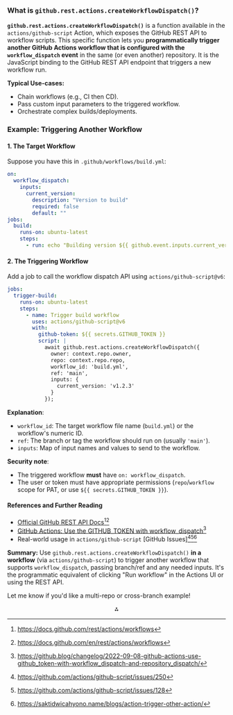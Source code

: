 
### What is `github.rest.actions.createWorkflowDispatch()`?

**`github.rest.actions.createWorkflowDispatch()`** is a function available in the `actions/github-script` Action, which exposes the GitHub REST API to workflow scripts.
This specific function lets you **programmatically trigger another GitHub Actions workflow that is configured with the `workflow_dispatch` event** in the same (or even another) repository. It is the JavaScript binding to the GitHub REST API endpoint that triggers a new workflow run.

**Typical Use-cases:**

- Chain workflows (e.g., CI then CD).
- Pass custom input parameters to the triggered workflow.
- Orchestrate complex builds/deployments.


### Example: Triggering Another Workflow

#### 1. The Target Workflow

Suppose you have this in `.github/workflows/build.yml`:

```yaml
on:
  workflow_dispatch:
    inputs:
      current_version:
        description: "Version to build"
        required: false
        default: ""
jobs:
  build:
    runs-on: ubuntu-latest
    steps:
      - run: echo "Building version ${{ github.event.inputs.current_version }}"
```


#### 2. The Triggering Workflow

Add a job to call the workflow dispatch API using `actions/github-script@v6`:

```yaml
jobs:
  trigger-build:
    runs-on: ubuntu-latest
    steps:
      - name: Trigger build workflow
        uses: actions/github-script@v6
        with:
          github-token: ${{ secrets.GITHUB_TOKEN }}
          script: |
            await github.rest.actions.createWorkflowDispatch({
              owner: context.repo.owner,
              repo: context.repo.repo,
              workflow_id: 'build.yml',
              ref: 'main',
              inputs: {
                current_version: 'v1.2.3'
              }
            });
```

**Explanation**:

- `workflow_id`: The target workflow file name (`build.yml`) or the workflow's numeric ID.
- `ref`: The branch or tag the workflow should run on (usually `'main'`).
- `inputs`: Map of input names and values to send to the workflow.

**Security note**:

- The triggered workflow **must** have `on: workflow_dispatch`.
- The user or token must have appropriate permissions (`repo`/`workflow` scope for PAT, or use `${{ secrets.GITHUB_TOKEN }}`).


#### References and Further Reading

- [Official GitHub REST API Docs](https://docs.github.com/rest/actions/workflows#create-a-workflow-dispatch-event)[^1][^2]
- [GitHub Actions: Use the GITHUB_TOKEN with workflow_dispatch](https://github.blog/changelog/2022-09-08-github-actions-use-github_token-with-workflow_dispatch-and-repository_dispatch/)[^3]
- Real-world usage in `actions/github-script` [GitHub Issues][^4][^5][^6]

**Summary:**
Use `github.rest.actions.createWorkflowDispatch()` **in a workflow** (via `actions/github-script`) to trigger another workflow that supports `workflow_dispatch`, passing branch/ref and any needed inputs. It's the programmatic equivalent of clicking "Run workflow" in the Actions UI or using the REST API.

Let me know if you'd like a multi-repo or cross-branch example!

<div style="text-align: center">⁂</div>

[^1]: https://docs.github.com/rest/actions/workflows

[^2]: https://docs.github.com/en/rest/actions/workflows

[^3]: https://github.blog/changelog/2022-09-08-github-actions-use-github_token-with-workflow_dispatch-and-repository_dispatch/

[^4]: https://github.com/actions/github-script/issues/250

[^5]: https://github.com/actions/github-script/issues/128

[^6]: https://saktidwicahyono.name/blogs/action-trigger-other-action/

[^7]: https://stackoverflow.com/questions/78416315/github-actions-createworkflowdispatch

[^8]: https://github.com/actions/github-script/issues/351

[^9]: https://docs.github.com/actions/learn-github-actions/events-that-trigger-workflows

[^10]: https://github.com/marketplace/actions/workflow-dispatch-and-wait

[^11]: https://github.com/marketplace/actions/workflow-dispatch

[^12]: https://docs.github.com/en/rest/actions/workflow-runs

[^13]: https://github.com/actions/github-script/issues/246

[^14]: https://octokit.github.io/rest.js/

